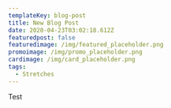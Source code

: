 ```yaml
---
templateKey: blog-post
title: New Blog Post
date: 2020-04-23T03:02:18.612Z
featuredpost: false
featuredimage: /img/featured_placeholder.png
promoimage: /img/promo_placeholder.png
cardimage: /img/card_placeholder.png
tags:
  - Stretches
---
```

Test